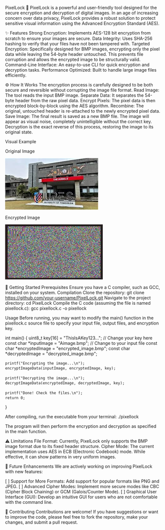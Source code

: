 PixelLock 🔐
PixelLock is a powerful and user-friendly tool designed for the secure encryption and decryption of digital images. In an age of increasing concern over data privacy, PixelLock provides a robust solution to protect sensitive visual information using the Advanced Encryption Standard (AES).


✨ Features
Strong Encryption: Implements AES-128 bit encryption from scratch to ensure your images are secure.
Data Integrity: Uses SHA-256 hashing to verify that your files have not been tampered with.
Targeted Encryption: Specifically designed for BMP images, encrypting only the pixel data while leaving the 54-byte header untouched. This prevents file corruption and allows the encrypted image to be structurally valid.
Command-Line Interface: An easy-to-use CLI for quick encryption and decryption tasks.
Performance Optimized: Built to handle large image files efficiently.

⚙️ How It Works
The encryption process is carefully designed to be both secure and reversible without corrupting the image file format.
Read Image: The tool reads the input BMP image.
Separate Data: It separates the 54-byte header from the raw pixel data.
Encrypt Pixels: The pixel data is then encrypted block-by-block using the AES algorithm.
Recombine: The original, untouched header is re-attached to the newly encrypted pixel data.
Save Image: The final result is saved as a new BMP file. The image will appear as visual noise, completely unintelligible without the correct key.
Decryption is the exact reverse of this process, restoring the image to its original state.

Visual Example

Original Image 


![Original Image](Original.jpg)

Encrypted Image


![Encrypted Image](Encrypted.jpg) 


🚀 Getting Started
Prerequisites
Ensure you have a C compiler, such as GCC, installed on your system.
Compilation
Clone the repository:
git clone https://github.com/your-username/PixelLock.git
Navigate to the project directory:
cd PixelLock
Compile the C code (assuming the file is named pixellock.c):
gcc pixellock.c -o pixellock

Usage
Before running, you may want to modify the main() function in the pixellock.c source file to specify your input file, output files, and encryption key.

int main() {
    uint8_t key[16] = "ThisIsAKey123..."; // Change your key here
    const char *inputImage = "Aimage.bmp";  // Change to your input file
    const char *encryptedImage = "encrypted_image.bmp";
    const char *decryptedImage = "decrypted_image.bmp";

    printf("Encrypting the image...\n");
    encryptImageData(inputImage, encryptedImage, key);

    printf("Decrypting the image...\n");
    decryptImageData(encryptedImage, decryptedImage, key);

    printf("Done! Check the files.\n");
    return 0;
}

After compiling, run the executable from your terminal:
./pixellock

The program will then perform the encryption and decryption as specified in the main function.

⚠️ Limitations
File Format: Currently, PixelLock only supports the BMP image format due to its fixed header structure.
Cipher Mode: The current implementation uses AES in ECB (Electronic Codebook) mode. While effective, it can show patterns in very uniform images.

🔮 Future Enhancements
We are actively working on improving PixelLock with new features:

[ ] Support for More Formats: Add support for popular formats like PNG and JPEG.
[ ] Advanced Cipher Modes: Implement more secure modes like CBC (Cipher Block Chaining) or GCM (Galois/Counter Mode).
[ ] Graphical User Interface (GUI): Develop an intuitive GUI for users who are not comfortable with the command line.

🤝 Contributing
Contributions are welcome! If you have suggestions or want to improve the code, please feel free to fork the repository, make your changes, and submit a pull request.
